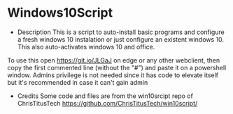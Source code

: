 # Windows10Script
- Description
This is a script to auto-install basic programs and configure a fresh windows 10 instalation or just configure an existent windows 10.
This also auto-activates windows 10 and office.

To use this open https://git.io/JLGaJ on edge or any other webclient, then copy the first commented line (without the "#") and paste it on a powershell window.
Admins privilege is not needed since it has code to elevate itself but it's recommended in case it can't gain admin

- Credits
Some code and files are from the win10srcipt repo of ChrisTitusTech
https://github.com/ChrisTitusTech/win10script/
